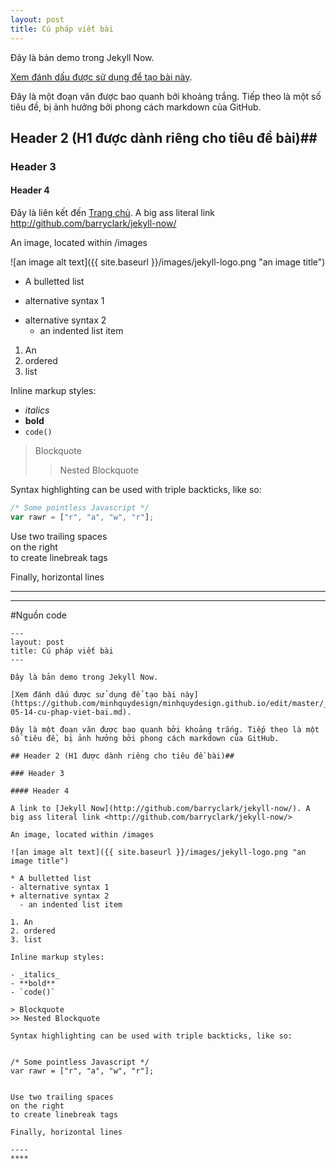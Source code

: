 ```yaml
---
layout: post
title: Cú pháp viết bài
---
```


Đây là bản demo trong Jekyll Now.

[Xem đánh dấu được sử dụng để tạo bài này](https://github.com/minhquydesign/minhquydesign.github.io/edit/master/_posts/2020-05-14-cu-phap-viet-bai.md).

Đây là một đoạn văn được bao quanh bởi khoảng trắng. Tiếp theo là một số tiêu đề, bị ảnh hưởng bởi phong cách markdown của GitHub.

## Header 2 (H1 được dành riêng cho tiêu đề bài)##

### Header 3

#### Header 4

Đây là liên kết đến [Trang chủ](https://minhquydesign.github.io/). A big ass literal link <http://github.com/barryclark/jekyll-now/>

An image, located within /images

![an image alt text]({{ site.baseurl }}/images/jekyll-logo.png "an image title")

* A bulletted list
- alternative syntax 1
+ alternative syntax 2
  - an indented list item

1. An
2. ordered
3. list

Inline markup styles:

- _italics_
- **bold**
- `code()`

> Blockquote
>> Nested Blockquote

Syntax highlighting can be used with triple backticks, like so:

```javascript
/* Some pointless Javascript */
var rawr = ["r", "a", "w", "r"];
```

Use two trailing spaces  
on the right  
to create linebreak tags  

Finally, horizontal lines

----
****

#Nguồn code


```
---
layout: post
title: Cú pháp viết bài
---

Đây là bản demo trong Jekyll Now.

[Xem đánh dấu được sử dụng để tạo bài này](https://github.com/minhquydesign/minhquydesign.github.io/edit/master/_posts/2020-05-14-cu-phap-viet-bai.md).

Đây là một đoạn văn được bao quanh bởi khoảng trắng. Tiếp theo là một số tiêu đề, bị ảnh hưởng bởi phong cách markdown của GitHub.

## Header 2 (H1 được dành riêng cho tiêu đề bài)##

### Header 3

#### Header 4

A link to [Jekyll Now](http://github.com/barryclark/jekyll-now/). A big ass literal link <http://github.com/barryclark/jekyll-now/>

An image, located within /images

![an image alt text]({{ site.baseurl }}/images/jekyll-logo.png "an image title")

* A bulletted list
- alternative syntax 1
+ alternative syntax 2
  - an indented list item

1. An
2. ordered
3. list

Inline markup styles:

- _italics_
- **bold**
- `code()`

> Blockquote
>> Nested Blockquote

Syntax highlighting can be used with triple backticks, like so:


/* Some pointless Javascript */
var rawr = ["r", "a", "w", "r"];


Use two trailing spaces  
on the right  
to create linebreak tags  

Finally, horizontal lines

----
****
```
